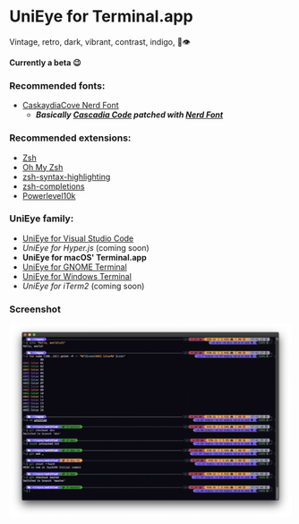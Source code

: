 # UniEye for Terminal.app

Vintage, retro, dark, vibrant, contrast, indigo, 🦄👁

**Currently a beta 😉**

### Recommended fonts:

- [CaskaydiaCove Nerd Font](https://github.com/ryanoasis/nerd-fonts/tree/master/patched-fonts/CascadiaCode)
  - **_Basically [Cascadia Code](https://github.com/microsoft/cascadia-code) patched with [Nerd Font](https://github.com/ryanoasis/nerd-fonts)_**

### Recommended extensions:

- [Zsh](https://github.com/ohmyzsh/ohmyzsh/wiki/Installing-ZSH)
- [Oh My Zsh](https://github.com/ohmyzsh/ohmyzsh)
- [zsh-syntax-highlighting](https://github.com/zsh-users/zsh-syntax-highlighting)
- [zsh-completions](https://github.com/zsh-users/zsh-completions)
- [Powerlevel10k](https://github.com/romkatv/powerlevel10k)

### UniEye family:

- [UniEye for Visual Studio Code](https://github.com/hbthen3rd/unieye-vscode)
- _UniEye for Hyper.js_ (coming soon)
- **UniEye for macOS' Terminal.app**
- [UniEye for GNOME Terminal](https://github.com/hbthen3rd/unieye-gnometerminal)
- [UniEye for Windows Terminal](https://github.com/hbthen3rd/unieye-windowsterminal)
- _UniEye for iTerm2_ (coming soon)

### Screenshot

![UniEye for Terminal.app screenshot](/UniEye_Terminal.app.png?raw=true 'UniEye for Terminal.app screenshot')
